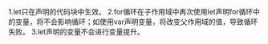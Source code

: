 1.let只在声明的代码块中生效。
2.for循环在子作用域中再次使用let声明for循环中的变量，将不会影响循环；如使用var声明变量，将改变父作用域的值，导致循环失败。
3.let声明的变量不会进行变量提升。